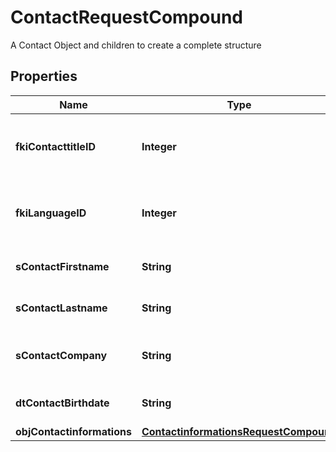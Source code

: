 

# ContactRequestCompound

A Contact Object and children to create a complete structure

## Properties

| Name | Type | Description | Notes |
|------------ | ------------- | ------------- | -------------|
|**fkiContacttitleID** | **Integer** | The unique ID of the Contacttitle.  Valid values:  |Value|Description| |-|-| |1|Ms.| |2|Mr.| |4|(Blank)| |5|Me (For Notaries)| |  |
|**fkiLanguageID** | **Integer** | The unique ID of the Language.  Valid values:  |Value|Description| |-|-| |1|French| |2|English| |  |
|**sContactFirstname** | **String** | The First name of the contact |  |
|**sContactLastname** | **String** | The Last name of the contact |  |
|**sContactCompany** | **String** | The Company name of the contact |  |
|**dtContactBirthdate** | **String** | The Birth Date of the contact |  [optional] |
|**objContactinformations** | [**ContactinformationsRequestCompound**](ContactinformationsRequestCompound.md) |  |  |



